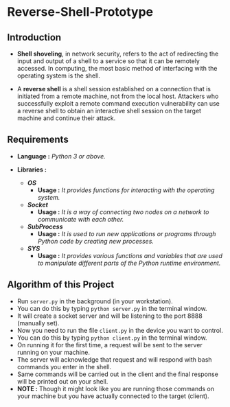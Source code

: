 # Reverse-Shell-Prototype

## Introduction

- **Shell shoveling**, in network security, refers to the act of redirecting the input and output of a shell to a service so that it can be remotely accessed. In computing, the most basic method of interfacing with the operating system is the shell.

- A **reverse shell** is a shell session established on a connection that is initiated from a remote machine, not from the local host. Attackers who successfully exploit a remote command execution vulnerability can use a reverse shell to obtain an interactive shell session on the target machine and continue their attack.

## Requirements
- **Language :** *Python 3 or above.*

- **Libraries :**
  - ***OS***
    - **Usage :** *It provides functions for interacting with the operating system.*
  - ***Socket***
    - **Usage :** *It is a way of connecting two nodes on a network to communicate with each other.*
  - ***SubProcess*** 
    - **Usage :** *It is used to run new applications or programs through Python code by creating new processes.*
  - ***SYS***
    - **Usage :** *It provides various functions and variables that are used to manipulate different parts of the Python runtime environment.*

## Algorithm of this Project

- Run `server.py` in the background (in your workstation). 
- You can do this by typing `python server.py` in the terminal window.
- It will create a socket server and will be listening to the port 8888 (manually set).
- Now you need to run the file `client.py` in the device you want to control.
- You can do this by typing `python client.py` in the terminal window.
- On running it for the first time, a request will be sent to the server running on your machine. 
- The server will acknowledge that request and will respond with bash commands you enter in the shell.
- Same commands will be carried out in the client and the final response will be printed out on your shell.
- **NOTE :**  Though it might look like you are running those commands on your machine but you have actually connected to the target (client).